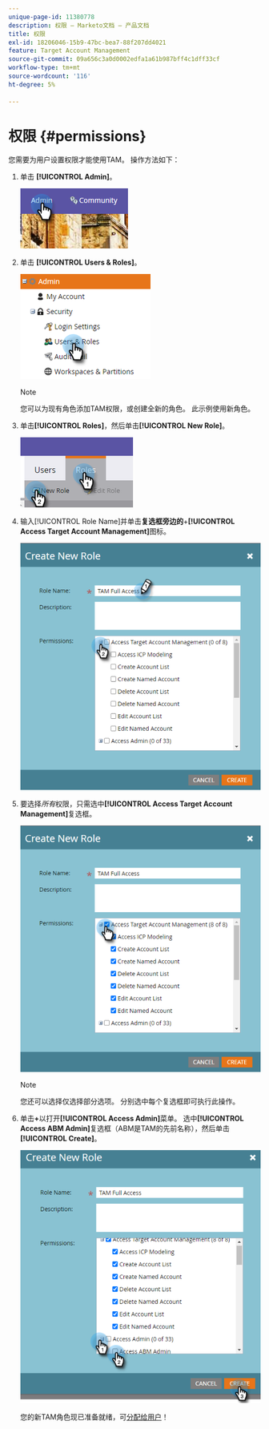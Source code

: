 ```yaml
---
unique-page-id: 11380778
description: 权限 — Marketo文档 — 产品文档
title: 权限
exl-id: 18206046-15b9-47bc-bea7-88f207dd4021
feature: Target Account Management
source-git-commit: 09a656c3a0d0002edfa1a61b987bff4c1dff33cf
workflow-type: tm+mt
source-wordcount: '116'
ht-degree: 5%

---
```


# 权限 {#permissions}

您需要为用户设置权限才能使用TAM。 操作方法如下：

1. 单击 **[!UICONTROL Admin]**。

   ![](assets/one-2.png)

1. 单击 **[!UICONTROL Users & Roles]**。

   ![](assets/two-2.png)

   >[!NOTE]
   >
   >您可以为现有角色添加TAM权限，或创建全新的角色。 此示例使用新角色。

1. 单击&#x200B;**[!UICONTROL Roles]**，然后单击&#x200B;**[!UICONTROL New Role]**。

   ![](assets/three-2.png)

1. 输入[!UICONTROL Role Name]并单击&#x200B;**复选框旁边的**+**[!UICONTROL Access Target Account Management]**&#x200B;图标。

   ![](assets/permissions-4.png)

1. 要选择&#x200B;_所有_&#x200B;权限，只需选中&#x200B;**[!UICONTROL Access Target Account Management]**&#x200B;复选框。

   ![](assets/permissions-5.png)

   >[!NOTE]
   >
   >您还可以选择仅选择部分选项。 分别选中每个复选框即可执行此操作。

1. 单击&#x200B;**+**&#x200B;以打开&#x200B;**[!UICONTROL Access Admin]**&#x200B;菜单。 选中&#x200B;**[!UICONTROL Access ABM Admin]**&#x200B;复选框（ABM是TAM的先前名称），然后单击&#x200B;**[!UICONTROL Create]**。

   ![](assets/permissions-6.png)

   您的新TAM角色现已准备就绪，可[分配给用户](/help/marketo/product-docs/administration/users-and-roles/managing-user-roles-and-permissions.md#assign-roles-to-a-user)！
